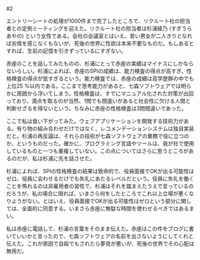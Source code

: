#2

エントリーシートの処理が1000件まで完了したところで、リクルート社の担当者との定例ミーティングを迎えた。リクルート社の担当者は杉浦綾乃 (すぎうら あやの) という女性である。会社の会議室とはいえ、若い男女が二人きりとなれば劣情を感じなくもないが、死後の世界に性欲は本来不要なものだ。もしあるとすれば、生前の記憶を引きずっているにすぎない。

赤座のことを話してみたものの、杉浦にとって赤座の実績はマイナスにしかならないらしい。杉浦によれば、赤座のSPIの成績は、能力検査の得点が高すぎ、性格検査の得点が低すぎるという。能力検査では、赤座の成績は高学歴群の中でも上位25 %以内である。ここまで思考能力があると、七森ソフトウェアでは明らかに周囲から浮いてしまう。性格検査は、すでにマニュアル化された対策が出回っており、満点を取るのが当然、1問でも間違いがあると社会性に欠ける人間と判断せざるを得ないという。ちなみに赤座の性格検査は3問間違いであった。

ここで私は食い下がってみた。ウェブアプリケーションを開発する技術力がある。有り物の組み合わせだけではなく、レコメンデーションシステムは独自実装だと。杉浦の再反論は、それらの技術が七森ソフトウェアの業務で役に立つのか、というものだった。確かに、プログラミング言語やツールは、我が社で使用しているものと一つも重複していない。この点についてはさらに思うところがあるのだが、私は杉浦に先を話させた。

杉浦によれば、SPIの性格検査の結果は致命的で、役員面接でOKが出る可能性はゼロ、役員に会わせるだけでも失礼にあたるレベルだという。役員に失礼を働くことを怖れるのは非雇用者の習性で、杉浦はそれを踏まえたうえで言っているのだろうが、私の場合に限れば、いまさら何をしたところでこれ以上立場が悪くなりようがない。とはいえ、役員面接でOKが出る可能性はゼロという部分に関しては、全面的に同意する。いまさら赤座に無駄な時間を使わせるべきではあるまい。

私は赤座に電話して、杉浦の言葉をそのまま伝えた。赤座はこの件をブログに書いていいかと言ったので、七森ソフトウェアの名前を出さないようにしてくれと伝えた。これが原因で自殺でもされたら夢見が悪いが、死後の世界でその心配は無用だ。


